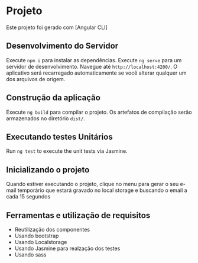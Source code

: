 # Projeto

Este projeto foi gerado com [Angular CLI]

## Desenvolvimento do Servidor
Execute `npm i` para instalar as dependências.
Execute `ng serve` para um servidor de desenvolvimento. Navegue até `http://localhost:4200/`. O aplicativo será recarregado automaticamente se você alterar qualquer um dos arquivos de origem.

## Construção da aplicação

Execute `ng build` para compilar o projeto. Os artefatos de compilação serão armazenados no diretório `dist/`.

## Executando testes Unitários

Run `ng test` to execute the unit tests via Jasmine.

## Inicializando o projeto

Quando estiver executando o projeto, clique no menu para gerar o seu e-mail temporário que estará gravado no local storage e buscando o email a cada 15 segundos

## Ferramentas e utilização de requisitos
  - Reutilização dos componentes
  - Usando bootstrap
  - Usando Localstorage
  - Usando Jasmine para realzação dos testes
  - Usando sass
  


